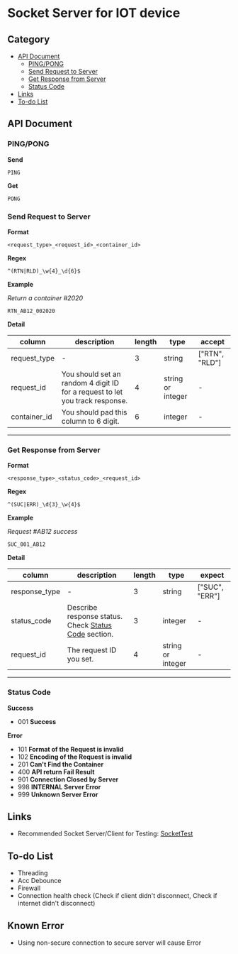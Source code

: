 # Socket Server for IOT device

## Category

- [API Document](#api-document)
  - [PING/PONG](#ping_pong)
  - [Send Request to Server](#send-request-to-server)
  - [Get Response from Server](#get-response-from-server)
  - [Status Code](#status-code)
- [Links](#links)
- [To-do List](#to-do-list)

## API Document

### PING/PONG

**Send**

```
PING
```

**Get**

```
PONG
```

### Send Request to Server

**Format**

```
<request_type>_<request_id>_<container_id>
```

**Regex**

```
^(RTN|RLD)_\w{4}_\d{6}$
```

**Example**

_Return a container #2020_

```
RTN_AB12_002020
```

**Detail**

| column       | description                                                                  | length | type              | accept         |
| ------------ | ---------------------------------------------------------------------------- | ------ | ----------------- | -------------- |
| request_type | -                                                                            | 3      | string            | ["RTN", "RLD"] |
| request_id   | You should set an random 4 digit ID for a request to let you track response. | 4      | string or integer | -              |
| container_id | You should pad this column to 6 digit.                                       | 6      | integer           | -              |

---

### Get Response from Server

**Format**

```
<response_type>_<status_code>_<request_id>
```

**Regex**

```
^(SUC|ERR)_\d{3}_\w{4}$
```

**Example**

_Request #AB12 success_

```
SUC_001_AB12
```

**Detail**

| column        | description                                                          | length | type              | expect         |
| ------------- | -------------------------------------------------------------------- | ------ | ----------------- | -------------- |
| response_type | -                                                                    | 3      | string            | ["SUC", "ERR"] |
| status_code   | Describe response status. Check [Status Code](#status-code) section. | 3      | integer           | -              |
| request_id    | The request ID you set.                                              | 4      | string or integer | -              |

---

### Status Code

**Success**

- 001 **Success**

**Error**

- 101 **Format of the Request is invalid**
- 102 **Encoding of the Request is invalid**
- 201 **Can't Find the Container**
- 400 **API return Fail Result**
- 901 **Connection Closed by Server**
- 998 **INTERNAL Server Error**
- 999 **Unknown Server Error**

## Links

- Recommended Socket Server/Client for Testing: [SocketTest](http://sockettest.sourceforge.net/)

## To-do List

- Threading
- Acc Debounce
- Firewall
- Connection health check (Check if client didn't disconnect, Check if internet didn't disconnect)

## Known Error

- Using non-secure connection to secure server will cause Error
